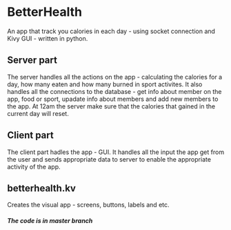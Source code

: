 # BetterHealth
An app that track you calories in each day - using socket connection and Kivy GUI - written in python.

## Server part
The server handles all the actions on the app - calculating the calories for a day, how many eaten and how many burned in sport activites. It also handles all the connections to the database - get info about member on the app, food or sport, upadate info about members and add new members to the app. At 12am the server make sure that the calories that gained in the current day will reset.

## Client part
The client part hadles the app - GUI. It handles all the input the app get from the user and sends appropriate data to server to enable the appropriate activity of the app.

## betterhealth.kv
Creates the visual app - screens, buttons, labels and etc.

#### *The code is in master branch*
